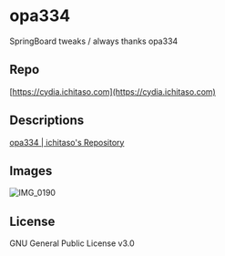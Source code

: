 # opa334

SpringBoard tweaks / always thanks opa334
 
## Repo

[https://cydia.ichitaso.com](https://cydia.ichitaso.com)

## Descriptions

[opa334 | ichitaso's Repository](https://cydia.ichitaso.com/depiction/opa334.html)

## Images

![IMG_0190](https://github.com/ichitaso/opa334/assets/980215/d63771cd-9840-4df2-934b-70fb37abe914)


## License

GNU General Public License v3.0
